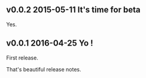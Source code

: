 v0.0.2 2015-05-11 It's time for beta
------------------------------------

Yes.


v0.0.1 2016-04-25 Yo !
--------------------------

First release.

That's beautiful release notes.
